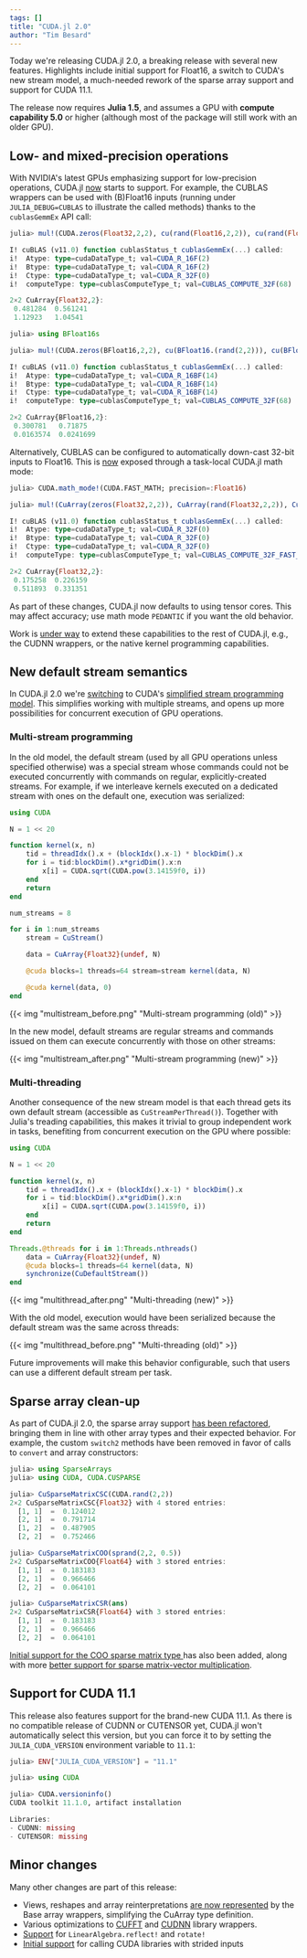 ```yaml
---
tags: []
title: "CUDA.jl 2.0"
author: "Tim Besard"
---
```


Today we're releasing CUDA.jl 2.0, a breaking release with several new features. Highlights
include initial support for Float16, a switch to CUDA's new stream model, a much-needed
rework of the sparse array support and support for CUDA 11.1.

The release now requires **Julia 1.5**, and assumes a GPU with **compute capability 5.0** or
higher (although most of the package will still work with an older GPU).

<!--more-->

## Low- and mixed-precision operations

With NVIDIA's latest GPUs emphasizing support for low-precision operations, CUDA.jl
[now](https://github.com/JuliaGPU/CUDA.jl/pull/417) starts to support. For example,
the CUBLAS wrappers can be used with (B)Float16 inputs (running under `JULIA_DEBUG=CUBLAS`
to illustrate the called methods) thanks to the `cublasGemmEx` API call:

```julia
julia> mul!(CUDA.zeros(Float32,2,2), cu(rand(Float16,2,2)), cu(rand(Float16,2,2)))

I! cuBLAS (v11.0) function cublasStatus_t cublasGemmEx(...) called:
i!  Atype: type=cudaDataType_t; val=CUDA_R_16F(2)
i!  Btype: type=cudaDataType_t; val=CUDA_R_16F(2)
i!  Ctype: type=cudaDataType_t; val=CUDA_R_32F(0)
i!  computeType: type=cublasComputeType_t; val=CUBLAS_COMPUTE_32F(68)

2×2 CuArray{Float32,2}:
 0.481284  0.561241
 1.12923   1.04541
```

```julia
julia> using BFloat16s

julia> mul!(CUDA.zeros(BFloat16,2,2), cu(BFloat16.(rand(2,2))), cu(BFloat16.(rand(2,2))))

I! cuBLAS (v11.0) function cublasStatus_t cublasGemmEx(...) called:
i!  Atype: type=cudaDataType_t; val=CUDA_R_16BF(14)
i!  Btype: type=cudaDataType_t; val=CUDA_R_16BF(14)
i!  Ctype: type=cudaDataType_t; val=CUDA_R_16BF(14)
i!  computeType: type=cublasComputeType_t; val=CUBLAS_COMPUTE_32F(68)

2×2 CuArray{BFloat16,2}:
 0.300781   0.71875
 0.0163574  0.0241699
```

Alternatively, CUBLAS can be configured to automatically down-cast 32-bit inputs to Float16.
This is [now](https://github.com/JuliaGPU/CUDA.jl/pull/424) exposed through a task-local
CUDA.jl math mode:

```julia
julia> CUDA.math_mode!(CUDA.FAST_MATH; precision=:Float16)

julia> mul!(CuArray(zeros(Float32,2,2)), CuArray(rand(Float32,2,2)), CuArray(rand(Float32,2,2)))

I! cuBLAS (v11.0) function cublasStatus_t cublasGemmEx(...) called:
i!  Atype: type=cudaDataType_t; val=CUDA_R_32F(0)
i!  Btype: type=cudaDataType_t; val=CUDA_R_32F(0)
i!  Ctype: type=cudaDataType_t; val=CUDA_R_32F(0)
i!  computeType: type=cublasComputeType_t; val=CUBLAS_COMPUTE_32F_FAST_16F(74)

2×2 CuArray{Float32,2}:
 0.175258  0.226159
 0.511893  0.331351
```

As part of these changes, CUDA.jl now defaults to using tensor cores. This may affect
accuracy; use math mode `PEDANTIC` if you want the old behavior.

Work is [under way](https://github.com/JuliaGPU/CUDA.jl/issues/391) to extend these
capabilities to the rest of CUDA.jl, e.g., the CUDNN wrappers, or the native kernel
programming capabilities.


## New default stream semantics

In CUDA.jl 2.0 we're [switching](https://github.com/JuliaGPU/CUDA.jl/pull/395) to CUDA's
[simplified stream programming
model](https://developer.nvidia.com/blog/gpu-pro-tip-cuda-7-streams-simplify-concurrency/).
This simplifies working with multiple streams, and opens up more possibilities for
concurrent execution of GPU operations.

### Multi-stream programming

In the old model, the default stream (used by all GPU operations unless specified otherwise)
was a special stream whose commands could not be executed concurrently with commands on
regular, explicitly-created streams. For example, if we interleave kernels executed on a
dedicated stream with ones on the default one, execution was serialized:

```julia
using CUDA

N = 1 << 20

function kernel(x, n)
    tid = threadIdx().x + (blockIdx().x-1) * blockDim().x
    for i = tid:blockDim().x*gridDim().x:n
        x[i] = CUDA.sqrt(CUDA.pow(3.14159f0, i))
    end
    return
end

num_streams = 8

for i in 1:num_streams
    stream = CuStream()

    data = CuArray{Float32}(undef, N)

    @cuda blocks=1 threads=64 stream=stream kernel(data, N)

    @cuda kernel(data, 0)
end
```

{{< img "multistream_before.png" "Multi-stream programming (old)" >}}

In the new model, default streams are regular streams and commands issued on them can
execute concurrently with those on other streams:

{{< img "multistream_after.png" "Multi-stream programming (new)" >}}


### Multi-threading

Another consequence of the new stream model is that each thread gets its own default stream
(accessible as `CuStreamPerThread()`). Together with Julia's treading capabilities, this
makes it trivial to group independent work in tasks, benefiting from concurrent execution on
the GPU where possible:

```julia
using CUDA

N = 1 << 20

function kernel(x, n)
    tid = threadIdx().x + (blockIdx().x-1) * blockDim().x
    for i = tid:blockDim().x*gridDim().x:n
        x[i] = CUDA.sqrt(CUDA.pow(3.14159f0, i))
    end
    return
end

Threads.@threads for i in 1:Threads.nthreads()
    data = CuArray{Float32}(undef, N)
    @cuda blocks=1 threads=64 kernel(data, N)
    synchronize(CuDefaultStream())
end
```

{{< img "multithread_after.png" "Multi-threading (new)" >}}

With the old model, execution would have been serialized because the default stream was the
same across threads:

{{< img "multithread_before.png" "Multi-threading (old)" >}}

Future improvements will make this behavior configurable, such that users can use a
different default stream per task.


## Sparse array clean-up

As part of CUDA.jl 2.0, the sparse array support [has been
refactored](https://github.com/JuliaGPU/CUDA.jl/pull/409), bringing them in line with other
array types and their expected behavior. For example, the custom `switch2` methods have been
removed in favor of calls to `convert` and array constructors:

```julia
julia> using SparseArrays
julia> using CUDA, CUDA.CUSPARSE

julia> CuSparseMatrixCSC(CUDA.rand(2,2))
2×2 CuSparseMatrixCSC{Float32} with 4 stored entries:
  [1, 1]  =  0.124012
  [2, 1]  =  0.791714
  [1, 2]  =  0.487905
  [2, 2]  =  0.752466

julia> CuSparseMatrixCOO(sprand(2,2, 0.5))
2×2 CuSparseMatrixCOO{Float64} with 3 stored entries:
  [1, 1]  =  0.183183
  [2, 1]  =  0.966466
  [2, 2]  =  0.064101

julia> CuSparseMatrixCSR(ans)
2×2 CuSparseMatrixCSR{Float64} with 3 stored entries:
  [1, 1]  =  0.183183
  [2, 1]  =  0.966466
  [2, 2]  =  0.064101
```

[Initial support for the COO sparse matrix type
](https://github.com/JuliaGPU/CUDA.jl/pull/421) has also been added, along with more [better
support for sparse matrix-vector
multiplication](https://github.com/JuliaGPU/CUDA.jl/pull/351).


## Support for CUDA 11.1

This release also features support for the brand-new CUDA 11.1. As there is no compatible
release of CUDNN or CUTENSOR yet, CUDA.jl won't automatically select this version, but you
can force it to by setting the `JULIA_CUDA_VERSION` environment variable to `11.1`:

```julia
julia> ENV["JULIA_CUDA_VERSION"] = "11.1"

julia> using CUDA

julia> CUDA.versioninfo()
CUDA toolkit 11.1.0, artifact installation

Libraries:
- CUDNN: missing
- CUTENSOR: missing
```


## Minor changes

Many other changes are part of this release:

- Views, reshapes and array reinterpretations [are now
  represented](https://github.com/JuliaGPU/CUDA.jl/pull/437) by the Base array wrappers,
  simplifying the CuArray type definition.
- Various optimizations to [CUFFT](https://github.com/JuliaGPU/CUDA.jl/pull/428) and
  [CUDNN](https://github.com/JuliaGPU/CUDA.jl/pull/321) library wrappers.
- [Support](https://github.com/JuliaGPU/CUDA.jl/pull/427) for `LinearAlgebra.reflect!` and
  `rotate!`
- [Initial support](https://github.com/JuliaGPU/CUDA.jl/pull/435) for calling CUDA libraries
  with strided inputs
